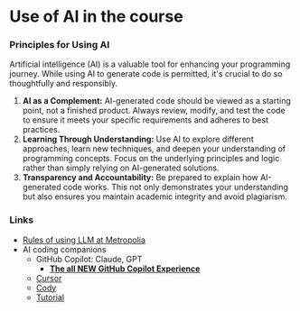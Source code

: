 # Use of AI in the course


### Principles for Using AI

Artificial intelligence (AI) is a valuable tool for enhancing your programming journey. While using AI to generate code is permitted, it's crucial to do so thoughtfully and responsibly.

1. **AI as a Complement:** AI-generated code should be viewed as a starting point, not a finished product. Always review, modify, and test the code to ensure it meets your specific requirements and adheres to best practices.
2. **Learning Through Understanding:** Use AI to explore different approaches, learn new techniques, and deepen your understanding of programming concepts. Focus on the underlying principles and logic rather than simply relying on AI-generated solutions.
3. **Transparency and Accountability:** Be prepared to explain how AI-generated code works. This not only demonstrates your understanding but also ensures you maintain academic integrity and avoid plagiarism.

### Links

- [Rules of using LLM at Metropolia](./AI_Guidelines.pdf)
- AI coding companions
  - GitHub Copilot: Claude, GPT
	- [**The all NEW GitHub Copilot Experience**]
  - [Cursor](https://www.cursor.com/)
  - [Cody]
  - [Tutorial]
  <!-- - [Tabnine] -->



<!-- Links -->
[Rules of using ChatGPT at Metropolia-old version]:https://arene.fi/wp-content/uploads/PDF/2023/AI-Arene-suositukset_EN.pdf
[Setting Up GitHub Student and GitHub Copilot as an Authenticated Student Developer]:https://techcommunity.microsoft.com/t5/educator-developer-blog/step-by-step-setting-up-github-student-and-github-copilot-as-an/ba-p/3736279
[Amazon CodeWhisperer]:https://aws.amazon.com/codewhisperer/
[Get Started with the Future of Coding]:https://youtu.be/Fi3AJZZregI?si=BRlU1TlPDZU6mhdL
[Tabnine]:https://www.tabnine.com/
[Cody]:https://sourcegraph.com/cody
[Tutorial]:https://www.youtube.com/playlist?list=PL0iFifR5umcksKyAiAcbkexuDihJH5TAR
[Gemini]:https://gemini.google.com/
[**The all NEW GitHub Copilot Experience**]:https://youtu.be/NvWl-bZTDKw